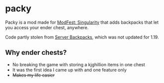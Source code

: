 # packy

Packy is a mod made for [ModFest: Singularity](https://modfest.net) that adds backpacks that let you access your ender chest, anywhere.

Code partly stolen from [Server Backpacks](https://github.com/Oliver-makes-code/server-backpacks), which was not updated for 1.19.

## Why ender chests?

- No breaking the game with storing a kjghillion items in one chest
- It was the first idea I came up with and one feature only
- ~~Makes my life easier~~
